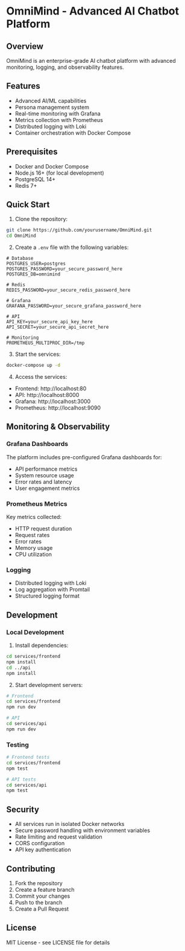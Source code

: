 # OmniMind - Advanced AI Chatbot Platform

## Overview
OmniMind is an enterprise-grade AI chatbot platform with advanced monitoring, logging, and observability features.

## Features
- Advanced AI/ML capabilities
- Persona management system
- Real-time monitoring with Grafana
- Metrics collection with Prometheus
- Distributed logging with Loki
- Container orchestration with Docker Compose

## Prerequisites
- Docker and Docker Compose
- Node.js 16+ (for local development)
- PostgreSQL 14+
- Redis 7+

## Quick Start

1. Clone the repository:
```bash
git clone https://github.com/yourusername/OmniMind.git
cd OmniMind
```

2. Create a `.env` file with the following variables:
```env
# Database
POSTGRES_USER=postgres
POSTGRES_PASSWORD=your_secure_password_here
POSTGRES_DB=omnimind

# Redis
REDIS_PASSWORD=your_secure_redis_password_here

# Grafana
GRAFANA_PASSWORD=your_secure_grafana_password_here

# API
API_KEY=your_secure_api_key_here
API_SECRET=your_secure_api_secret_here

# Monitoring
PROMETHEUS_MULTIPROC_DIR=/tmp
```

3. Start the services:
```bash
docker-compose up -d
```

4. Access the services:
- Frontend: http://localhost:80
- API: http://localhost:8000
- Grafana: http://localhost:3000
- Prometheus: http://localhost:9090

## Monitoring & Observability

### Grafana Dashboards
The platform includes pre-configured Grafana dashboards for:
- API performance metrics
- System resource usage
- Error rates and latency
- User engagement metrics

### Prometheus Metrics
Key metrics collected:
- HTTP request duration
- Request rates
- Error rates
- Memory usage
- CPU utilization

### Logging
- Distributed logging with Loki
- Log aggregation with Promtail
- Structured logging format

## Development

### Local Development
1. Install dependencies:
```bash
cd services/frontend
npm install
cd ../api
npm install
```

2. Start development servers:
```bash
# Frontend
cd services/frontend
npm run dev

# API
cd services/api
npm run dev
```

### Testing
```bash
# Frontend tests
cd services/frontend
npm test

# API tests
cd services/api
npm test
```

## Security
- All services run in isolated Docker networks
- Secure password handling with environment variables
- Rate limiting and request validation
- CORS configuration
- API key authentication

## Contributing
1. Fork the repository
2. Create a feature branch
3. Commit your changes
4. Push to the branch
5. Create a Pull Request

## License
MIT License - see LICENSE file for details
